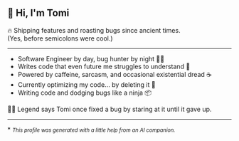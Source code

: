 ## 👋 Hi, I'm Tomi

🔥 Shipping features and roasting bugs since ancient times.  
(Yes, before semicolons were cool.)

---

- Software Engineer by day, bug hunter by night 👨‍💻  
- Writes code that even future me struggles to understand 🧠  
- Powered by caffeine, sarcasm, and occasional existential dread ☕  
- Currently optimizing my code... by deleting it 🚀  
- Writing code and dodging bugs like a ninja 📦  

🧙‍♂️ Legend says Tomi once fixed a bug by staring at it until it gave up.

---
\* <span style="font-size: smaller;"><i>This profile was generated with a little help from an AI companion.</i></span>
